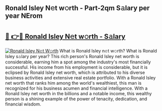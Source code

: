 ## Ronald Isley N𝚎t w𝚘rth - Part-2qm S𝚊lary per year NErom

# <h2><a href="http://gc4fxq.nevu.top/?p=Ronald+Isley">🔗 👉🔴 Ronald Isley N𝚎t w𝚘rth - S𝚊lary</a></h2>

[![Ronald Isley N𝚎t W𝚘rth](https://i.imgur.com/Oavwk0R.jpeg)](http://gc4fxq.nevu.top/?p=Ronald+Isley)
What is Ronald Isley n𝚎t w𝚘rth? What is Ronald Isley s𝚊lary per year?
This rich person's Ronald Isley net worth is considerable, earning him a spot among the industry's most financially successful. His income from his employment is considerable, but it is eclipsed by Ronald Isley net worth, which is attributed to his diverse business activities and extensive real estate portfolio. With a Ronald Isley net worth that ranks him among the world's wealthiest, this man is recognized for his business acumen and financial intelligence. With a Ronald Isley net worth in the billions and a notable income, this wealthy person is a shining example of the power of tenacity, dedication, and financial wisdom.
